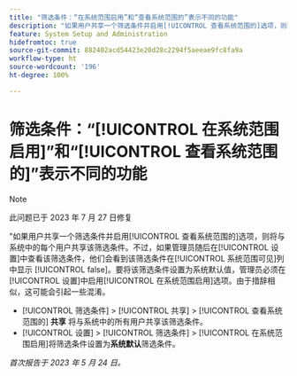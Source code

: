 ```yaml
---
title: "筛选条件：“在系统范围启用”和“查看系统范围的”表示不同的功能"
description: "如果用户共享一个筛选条件并启用[!UICONTROL 查看系统范围的]选项，则将与系统中的每个用户共享该筛选条件。不过，如果管理员随后在[!UICONTROL 设置]中查看该筛选条件，他们会看到该筛选条件在[!UICONTROL 系统范围可见]列中显示 [!UICONTROL false]。要将该筛选条件设置为系统默认值，管理员必须在“设置”中启用[!UICONTROL 在系统范围启用]选项。由于措辞相似，这可能会引起一些混淆。"
feature: System Setup and Administration
hidefromtoc: true
source-git-commit: 882402acd54423e20d28c2294f5aeeae9fc8fa9a
workflow-type: ht
source-wordcount: '196'
ht-degree: 100%

---
```



# 筛选条件：“[!UICONTROL 在系统范围启用]”和“[!UICONTROL 查看系统范围的]”表示不同的功能

>[!NOTE]
>
>此问题已于 2023 年 7 月 27 日修复

&quot;如果用户共享一个筛选条件并启用[!UICONTROL 查看系统范围的]选项，则将与系统中的每个用户共享该筛选条件。不过，如果管理员随后在[!UICONTROL 设置]中查看该筛选条件，他们会看到该筛选条件在[!UICONTROL 系统范围可见]列中显示 [!UICONTROL false]。要将该筛选条件设置为系统默认值，管理员必须在[!UICONTROL 设置]中启用[!UICONTROL 在系统范围启用]选项。由于措辞相似，这可能会引起一些混淆。

* [!UICONTROL 筛选条件] > [!UICONTROL 共享] > [!UICONTROL 查看系统范围的] **共享** 将与系统中的所有用户共享该筛选条件。
* [!UICONTROL 设置] > [!UICONTROL 筛选条件] > [!UICONTROL 在系统范围启用]将筛选条件设置为&#x200B;**系统默认**&#x200B;筛选条件。

_首次报告于 2023 年 5 月 24 日。_

